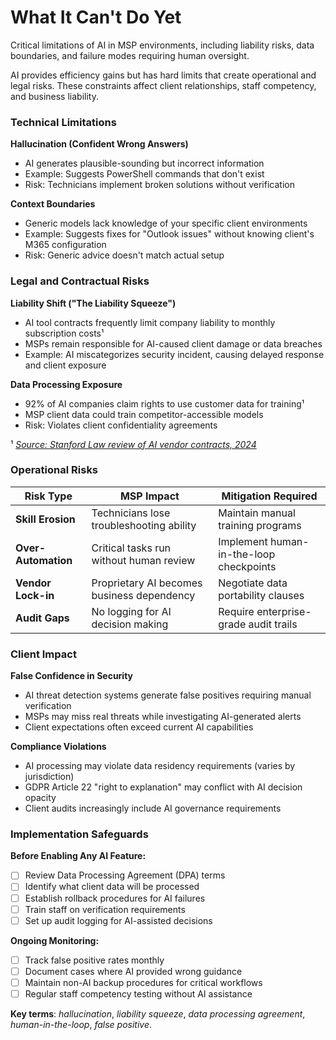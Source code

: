# What It Can't Do Yet

Critical limitations of AI in MSP environments, including liability risks, data boundaries, and failure modes requiring human oversight.

AI provides efficiency gains but has hard limits that create operational and legal risks. These constraints affect client relationships, staff competency, and business liability.

### **Technical Limitations**

**Hallucination (Confident Wrong Answers)**

- AI generates plausible-sounding but incorrect information
- Example: Suggests PowerShell commands that don't exist
- Risk: Technicians implement broken solutions without verification

**Context Boundaries**

- Generic models lack knowledge of your specific client environments
- Example: Suggests fixes for "Outlook issues" without knowing client's M365 configuration
- Risk: Generic advice doesn't match actual setup

### **Legal and Contractual Risks**

**Liability Shift ("The Liability Squeeze")**

- AI tool contracts frequently limit company liability to monthly subscription costs¹
- MSPs remain responsible for AI-caused client damage or data breaches
- Example: AI miscategorizes security incident, causing delayed response and client exposure

**Data Processing Exposure**

- 92% of AI companies claim rights to use customer data for training¹
- MSP client data could train competitor-accessible models
- Risk: Violates client confidentiality agreements

¹ _[Source: Stanford Law review of AI vendor contracts, 2024](https://law.stanford.edu/2025/03/21/navigating-ai-vendor-contracts-and-the-future-of-law-a-guide-for-legal-tech-innovators/)_

### **Operational Risks**

| Risk Type           | MSP Impact                                 | Mitigation Required                     |
| ------------------- | ------------------------------------------ | --------------------------------------- |
| **Skill Erosion**   | Technicians lose troubleshooting ability   | Maintain manual training programs       |
| **Over-Automation** | Critical tasks run without human review    | Implement human-in-the-loop checkpoints |
| **Vendor Lock-in**  | Proprietary AI becomes business dependency | Negotiate data portability clauses      |
| **Audit Gaps**      | No logging for AI decision making          | Require enterprise-grade audit trails   |

### **Client Impact**

**False Confidence in Security**

- AI threat detection systems generate false positives requiring manual verification
- MSPs may miss real threats while investigating AI-generated alerts
- Client expectations often exceed current AI capabilities

**Compliance Violations**

- AI processing may violate data residency requirements (varies by jurisdiction)
- GDPR Article 22 "right to explanation" may conflict with AI decision opacity
- Client audits increasingly include AI governance requirements

### **Implementation Safeguards**

**Before Enabling Any AI Feature:**

- [ ] Review Data Processing Agreement (DPA) terms
- [ ] Identify what client data will be processed
- [ ] Establish rollback procedures for AI failures
- [ ] Train staff on verification requirements
- [ ] Set up audit logging for AI-assisted decisions

**Ongoing Monitoring:**

- [ ] Track false positive rates monthly
- [ ] Document cases where AI provided wrong guidance
- [ ] Maintain non-AI backup procedures for critical workflows
- [ ] Regular staff competency testing without AI assistance

**Key terms**: _hallucination_, _liability squeeze_, _data processing agreement_, _human-in-the-loop_, _false positive_.
